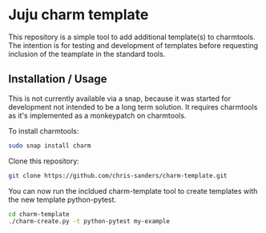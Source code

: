 # Juju charm template
This repository is a simple tool to add additional template(s) to charmtools.
The intention is for testing and development of templates before requesting
inclusion of the teamplate in the standard tools.

## Installation / Usage
This is not currently available via a snap, because it was started for development not
intended to be a long term solution. It requires charmtools as it's implemented
as a monkeypatch on charmtools. 

To install charmtools:
```bash
sudo snap install charm
```

Clone this repository:
```bash
git clone https://github.com/chris-sanders/charm-template.git
```

You can now run the incldued charm-template tool to create templates with the
new template python-pytest.
```bash
cd charm-template
./charm-create.py -t python-pytest my-example
```
